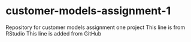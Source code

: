 # customer-models-assignment-1
Repository for customer models assignment one project
This line is from RStudio
This line is added from GitHub
